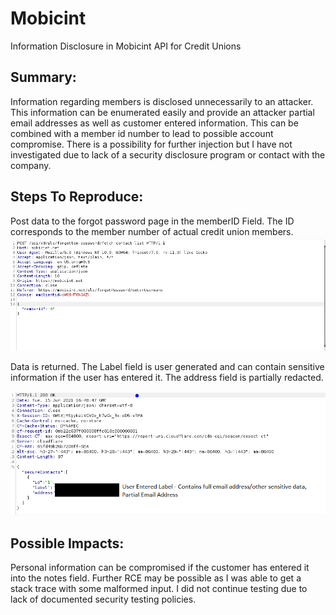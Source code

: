 # Mobicint
Information Disclosure in Mobicint API for Credit Unions

## Summary:
Information regarding members is disclosed unnecessarily to an attacker. This information can be enumerated easily and provide an attacker partial email addresses as well as customer entered information. This can be combined with a member id number to lead to possible account compromise.
There is a possibility for further injection but I have not investigated due to lack of a security disclosure program or contact with the company.

## Steps To Reproduce:
Post data to the forgot password page in the memberID Field. The ID corresponds to the member number of actual credit union members.
![Posting Data](https://github.com/Laransec/Mobicint/blob/main/post_info.PNG)

Data is returned. The Label field is user generated and can contain sensitive information if the user has entered it. The address field is partially redacted.

![Returned Data](https://github.com/Laransec/Mobicint/blob/main/return_data_redacted.png)

## Possible Impacts:
Personal information can be compromised if the customer has entered it into the notes field. Further RCE may be possible as I was able to get a stack trace with some malformed input. I did not continue testing due to lack of documented security testing policies. 
